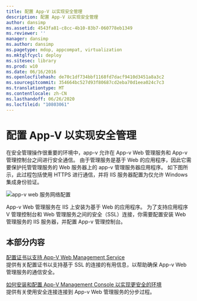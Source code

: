 ```yaml
---
title: 配置 App-V 以实现安全管理
description: 配置 App-V 以实现安全管理
author: dansimp
ms.assetid: 4543fa81-c8cc-4b10-83b7-060778eb1349
ms.reviewer: ''
manager: dansimp
ms.author: dansimp
ms.pagetype: mdop, appcompat, virtualization
ms.mktglfcycl: deploy
ms.sitesec: library
ms.prod: w10
ms.date: 06/16/2016
ms.openlocfilehash: de70c1df734bbf1168fd7dacf9410d3451a8a3c2
ms.sourcegitcommit: 354664bc527d93f80687cd2eba70d1eea024c7c3
ms.translationtype: MT
ms.contentlocale: zh-CN
ms.lasthandoff: 06/26/2020
ms.locfileid: "10803061"
---
```

# 配置 App-V 以实现安全管理


在安全管理操作很重要的环境中，app-v 允许在 App-v Web 管理服务和 App-v 管理控制台之间进行安全通信。 由于管理服务是基于 Web 的应用程序，因此它需要保护托管管理服务的 Web 服务器上的 app-v 管理服务器应用程序。 如下图所示，此过程包括使用 HTTPS 进行通信，并将 IIS 服务器配置为仅允许 Windows 集成身份验证。

![app-v web 服务网络配置](images/appvmgmtwebservice.gif)

App-v Web 管理服务在 IIS 上安装为基于 Web 的应用程序。 为了支持应用程序 V 管理控制台和 Web 管理服务之间的安全（SSL）连接，你需要配置安装 Web 管理服务的 IIS 服务器，并配置 App-v 管理控制台。

## 本部分内容


<a href="" id="configuring-certificates-to-support-the-app-v-web-management-service"></a>[配置证书以支持 App-V Web Management Service](configuring-certificates-to-support-the-app-v-web-management-service.md)  
提供有关配置证书以支持基于 SSL 的连接的有用信息，以帮助确保 App-v Web 管理服务的通信安全。

<a href="" id="how-to-install-and-configure-the-app-v-management-console-for-a-more-secure-environment"></a>[如何安装和配置 App-V Management Console 以实现更安全的环境](how-to-install-and-configure-the-app-v-management-console-for-a-more-secure-environment.md)  
提供有关使用安全连接连接到 App-v Web 管理服务的分步过程。

 

 





